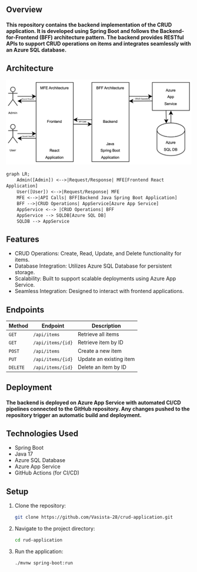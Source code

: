 ## Overview
#### This repository contains the backend implementation of the CRUD application. It is developed using Spring Boot and follows the Backend-for-Frontend (BFF) architecture pattern. The backend provides RESTful APIs to support CRUD operations on items and integrates seamlessly with an Azure SQL database.

## Architecture
![Architecture Image](image.png)

```mermaid
graph LR;
    Admin([Admin]) <-->|Request/Response| MFE[Frontend React Application]
    User([User]) <-->|Request/Response| MFE
    MFE <-->|API Calls| BFF[Backend Java Spring Boot Application]
    BFF -->|CRUD Operations| AppService[Azure App Service]
    AppService <--> |CRUD Operations| BFF
    AppService --> SQLDB[Azure SQL DB]
    SQLDB --> AppService
```

## Features
- CRUD Operations: Create, Read, Update, and Delete functionality for items.
- Database Integration: Utilizes Azure SQL Database for persistent storage.
- Scalability: Built to support scalable deployments using Azure App Service.
- Seamless Integration: Designed to interact with frontend applications.

## Endpoints
| Method   | Endpoint           | Description               |
|----------|--------------------|---------------------------|
| `GET`    | `/api/items`       | Retrieve all items        |
| `GET`    | `/api/items/{id}`  | Retrieve item by ID       |
| `POST`   | `/api/items`       | Create a new item         |
| `PUT`    | `/api/items/{id}`  | Update an existing item   |
| `DELETE` | `/api/items/{id}`  | Delete an item by ID      |


## Deployment
#### The backend is deployed on Azure App Service with automated CI/CD pipelines connected to the GitHub repository. Any changes pushed to the repository trigger an automatic build and deployment.

## Technologies Used
- Spring Boot
- Java 17
- Azure SQL Database
- Azure App Service
- GitHub Actions (for CI/CD)

## Setup
1. Clone the repository:

    ```bash
    git clone https://github.com/Vasista-28/crud-application.git
    ```

2. Navigate to the project directory:

    ```bash
    cd rud-application
    ```

3. Run the application:

    ```bash
    ./mvnw spring-boot:run
    ```

